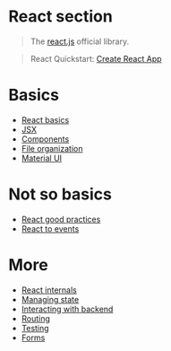 # React section

> The [react.js](https://reactjs.org/) official library.

> React Quickstart: [Create React App](https://create-react-app.dev/)

# Basics

- [React basics](1-react-basics.md)
- [JSX](2-jsx.md)
- [Components](3-components.md)
- [File organization](4-react-project.md)
- [Material UI](5-material-ui.md)

# Not so basics

- [React good practices](good-practices.md)
- [React to events](react-events.md)


# More

- [React internals](react-internals.md)
- [Managing state](managing-state.md)
- [Interacting with backend](backend-data.md)
- [Routing](routing.md)
- [Testing](testing.md)
- [Forms](forms.md)
